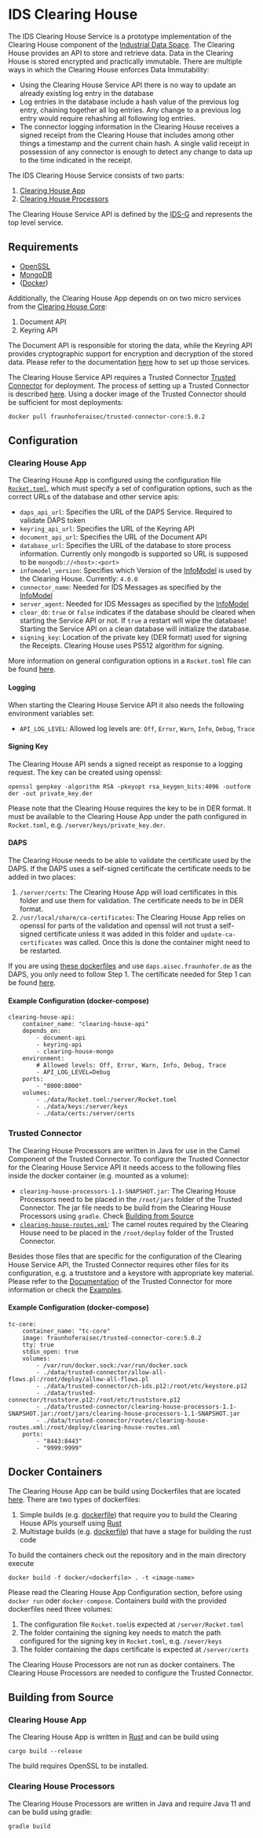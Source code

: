 # IDS Clearing House
The IDS Clearing House Service is a prototype implementation of the Clearing House component of the [Industrial Data Space](https://github.com/International-Data-Spaces-Association/IDS-G). The Clearing House provides an API to store and retrieve data. Data in the Clearing House is stored encrypted and practically immutable. There are multiple ways in which the Clearing House enforces Data Immutability:
- Using the Clearing House Service API there is no way to update an already existing log entry in the database
- Log entries in the database include a hash value of the previous log entry, chaining together all log entries. Any change to a previous log entry would require rehashing all following log entries.
- The connector logging information in the Clearing House receives a signed receipt from the Clearing House that includes among other things a timestamp and the current chain hash. A single valid receipt in possession of any connector is enough to detect any change to data up to the time indicated in the receipt.

The IDS Clearing House Service consists of two parts:

1. [Clearing House App](clearing-house-app)
2. [Clearing House Processors](clearing-house-processors)

The Clearing House Service API is defined by the [IDS-G](https://github.com/International-Data-Spaces-Association/IDS-G/tree/main) and represents the top level service.

## Requirements
- [OpenSSL](https://www.openssl.org)
- [MongoDB](https://www.mongodb.com)
- ([Docker](https://www.docker.com))

Additionally, the Clearing House App depends on on two micro services from the [Clearing House Core](https://github.com/International-Data-Spaces-Association/ids-clearing-house-core):
1. Document API
2. Keyring API

The Document API is responsible for storing the data, while the Keyring API provides cryptographic support for encryption and decryption of the stored data. Please refer to the documentation [here](https://github.com/Fraunhofer-AISEC/ids-clearing-house-core) how to set up those services.

The Clearing House Service API requires a Trusted Connector [Trusted Connector](https://github.com/industrial-data-space/trusted-connector) for deployment. The process of setting up a Trusted Connector is described [here](https://industrial-data-space.github.io/trusted-connector-documentation/docs/getting_started/). Using a docker image of the Trusted Connector should be sufficient for most deployments:

`docker pull fraunhoferaisec/trusted-connector-core:5.0.2`

## Configuration

### Clearing House App
The Clearing House App is configured using the configuration file [`Rocket.toml`](clearing-house-app/clearing-house-api/Rocket.toml), which must specify a set of configuration options, such as the correct URLs of the database and other service apis:
- `daps_api_url`: Specifies the URL of the DAPS Service. Required to validate DAPS token
- `keyring_api_url`: Specifies the URL of the Keyring API
- `document_api_url`: Specifies the URL of the Document API
- `database_url`: Specifies the URL of the database to store process information. Currently only mongodb is supported so URL is supposed to be `mongodb://<host>:<port>`
- `infomodel_version`: Specifies which Version of the [InfoModel](https://github.com/International-Data-Spaces-Association/InformationModel) is used by the Clearing House. Currently: `4.0.0`
- `connector_name`: Needed for IDS Messages as specified by the [InfoModel](https://github.com/International-Data-Spaces-Association/InformationModel)
- `server_agent`: Needed for IDS Messages as specified by the [InfoModel](https://github.com/International-Data-Spaces-Association/InformationModel)
- `clear_db`: `true` or `false` indicates if the database should be cleared when starting the Service API or not. If `true` a restart will wipe the database! Starting the Service API on a clean database will initialize the database.
- `signing_key`: Location of the private key (DER format) used for signing the Receipts. Clearing House uses PS512 algorithm for signing.

More information on general configuration options in a `Rocket.toml` file can be found [here](https://rocket.rs/v0.5-rc/guide/configuration/#rockettoml).

#### Logging
When starting the Clearing House Service API it also needs the following environment variables set:
- `API_LOG_LEVEL`: Allowed log levels are: `Off`, `Error`, `Warn`, `Info`, `Debug`, `Trace`

#### Signing Key
The Clearing House API sends a signed receipt as response to a logging request. The key can be created using openssl:

`openssl genpkey -algorithm RSA -pkeyopt rsa_keygen_bits:4096 -outform der -out private_key.der`

Please note that the Clearing House requires the key to be in DER format. It must be available to the Clearing House App under the path configured in `Rocket.toml`, e.g. `/server/keys/private_key.der`.

#### DAPS
The Clearing House needs to be able to validate the certificate used by the DAPS. If the DAPS uses a self-signed certificate the certificate needs to be added in two places:
1. `/server/certs`: The Clearing House App will load certificates in this folder and use them for validation. The certificate needs to be in DER format.
2. `/usr/local/share/ca-certificates`: The Clearing House App relies on openssl for parts of the validation and openssl will not trust a self-signed certificate unless it was added in this folder and `update-ca-certificates` was called. Once this is done the container might need to be restarted.

If you are using [these dockerfiles](docker/) and use `daps.aisec.fraunhofer.de` as the DAPS, you only need to follow Step 1. The certificate needed for Step 1 can be found [here](clearing-house-app/clearing-house-api/certs).

#### Example Configuration (docker-compose)
```
clearing-house-api:
    container_name: "clearing-house-api"
    depends_on:
        - document-api
        - keyring-api
        - clearing-house-mongo
    environment:
        # Allowed levels: Off, Error, Warn, Info, Debug, Trace
        - API_LOG_LEVEL=Debug
    ports:
        - "8000:8000"
    volumes:
        - ./data/Rocket.toml:/server/Rocket.toml
        - ./data/keys:/server/keys
        - ./data/certs:/server/certs
```

### Trusted Connector
The Clearing House Processors are written in Java for use in the Camel Component of the Trusted Connector. To configure the Trusted Connector for the Clearing House Service API it needs access to the following files inside the docker container (e.g. mounted as a volume):
- `clearing-house-processors-1.1-SNAPSHOT.jar`: The Clearing House Processors need to be placed in the `/root/jars` folder of the Trusted Connector. The jar file needs to be build from the Clearing House Processors using `gradle`. Check [Building from Source](#building-from-source)
- [`clearing-house-routes.xml`](clearing-house-processors/src/routes/clearing-house-routes.xml): The camel routes required by the Clearing House need to be placed in the `/root/deploy` folder of the Trusted Connector.

Besides those files that are specific for the configuration of the Clearing House Service API, the Trusted Connector requires other files for its configuration, e.g. a truststore and a keystore with appropriate key material. Please refer to the [Documentation](https://industrial-data-space.github.io/trusted-connector-documentation/) of the Trusted Connector for more information or check the [Examples](https://github.com/industrial-data-space/trusted-connector/tree/master/examples).

#### Example Configuration (docker-compose)
```
tc-core:
    container_name: "tc-core"
    image: fraunhoferaisec/trusted-connector-core:5.0.2
    tty: true
    stdin_open: true
    volumes:
        - /var/run/docker.sock:/var/run/docker.sock
        - ./data/trusted-connector/allow-all-flows.pl:/root/deploy/allow-all-flows.pl
        - ./data/trusted-connector/ch-ids.p12:/root/etc/keystore.p12
        - ./data/trusted-connector/truststore.p12:/root/etc/truststore.p12
        - ./data/trusted-connector/clearing-house-processors-1.1-SNAPSHOT.jar:/root/jars/clearing-house-processors-1.1-SNAPSHOT.jar
        - ./data/trusted-connector/routes/clearing-house-routes.xml:/root/deploy/clearing-house-routes.xml
    ports:
        - "8443:8443"
        - "9999:9999"
```


## Docker Containers
The Clearing House App can be build using Dockerfiles that are located [here](docker/). There are two types of dockerfiles:
1. Simple builds (e.g. [dockerfile](docker/clearing-house-api.Dockerfile)) that require you to build the Clearing House APIs yourself using [Rust](https://www.rust-lang.org)
2. Multistage builds (e.g. [dockerfile](docker/clearing-house-api-multistage.Dockerfile)) that have a stage for building the rust code

To build the containers check out the repository and in the main directory execute

`docker build -f docker/<dockerfile> . -t <image-name>`

Please read the Clearing House App Configuration section, before using `docker run` oder `docker-compose`. Containers build with the provided dockerfiles need three volumes:
1. The configuration file `Rocket.toml`is expected at `/server/Rocket.toml`
2. The folder containing the signing key needs to match the path configured for the signing key in `Rocket.toml`, e.g. `/sever/keys`
3. The folder containing the daps certificate is expected at `/server/certs`

The Clearing House Processors are not run as docker containers. The Clearing House Processors are needed to configure the Trusted Connector.

## Building from Source
### Clearing House App
The Clearing House App is written in [Rust](https://www.rust-lang.org) and can be build using

`cargo build --release`

The build requires OpenSSL to be installed.

### Clearing House Processors
The Clearing House Processors are written in Java and require Java 11 and can be build using gradle:

`gradle build`
